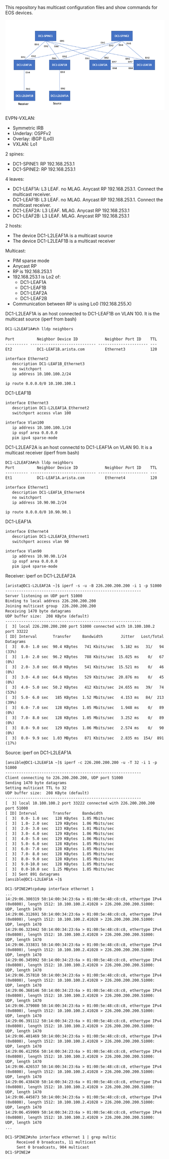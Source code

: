 This repository has multicast configuration files and show commands for EOS devices. 

![anycast_rp.png](anycast_rp.png)

EVPN-VXLAN:
- Symmetric IRB
- Underlay: OSPFv2
- Overlay: iBGP (Lo0)
- VXLAN: Lo1

2 spines:
- DC1-SPINE1: RP 192.168.253.1
- DC1-SPINE2: RP 192.168.253.1

4 leaves:
- DC1-LEAF1A: L3 LEAF. no MLAG. Anycast RP 192.168.253.1. Connect the multicast receiver.
- DC1-LEAF1B: L3 LEAF. no MLAG. Anycast RP 192.168.253.1. Connect the multicast receiver.
- DC1-LEAF2A: L3 LEAF. MLAG. Anycast RP 192.168.253.1
- DC1-LEAF2B: L3 LEAF. MLAG. Anycast RP 192.168.253.1

2 hosts:
- The device DC1-L2LEAF1A is a multicast source
- The device DC1-L2LEAF1B is a multicast receiver

Multicast:
- PIM sparse mode
- Anycast RP
- RP is 192.168.253.1
- 192.168.253.1 is Lo2 of:
  - DC1-LEAF1A
  - DC1-LEAF1B
  - DC1-LEAF2A
  - DC1-LEAF2B
- Communication between RP is using Lo0 (192.168.255.X)

DC1-L2LEAF1A is an host connected to DC1-LEAF1B on VLAN 100. It is the multicast source (iperf from bash)
```
DC1-L2LEAF1A#sh lldp neighbors

Port          Neighbor Device ID            Neighbor Port ID    TTL
---------- ----------------------------- ---------------------- ---
Et2           DC1-LEAF1B.arista.com         Ethernet3           120
```
```
interface Ethernet2
   description DC1-LEAF1B_Ethernet3
   no switchport
   ip address 10.100.100.2/24
```
```
ip route 0.0.0.0/0 10.100.100.1
```
DC1-LEAF1B
```
interface Ethernet3
   description DC1-L2LEAF1A_Ethernet2
   switchport access vlan 100
```
```
interface Vlan100
   ip address 10.100.100.1/24
   ip ospf area 0.0.0.0
   pim ipv4 sparse-mode
```

DC1-L2LEAF2A is an host connectd to DC1-LEAF1A on VLAN 90. It is a multicast receiver (iperf from bash)
```
DC1-L2LEAF2A#sh lldp neighbors
Port          Neighbor Device ID            Neighbor Port ID    TTL
---------- ----------------------------- ---------------------- ---
Et1           DC1-LEAF1A.arista.com         Ethernet4           120
```
```
interface Ethernet1
   description DC1-LEAF1A_Ethernet4
   no switchport
   ip address 10.90.90.2/24
```
```
ip route 0.0.0.0/0 10.90.90.1
```
DC1-LEAF1A
```
interface Ethernet4
   description DC1-L2LEAF2A_Ethernet1
   switchport access vlan 90
```
```
interface Vlan90
   ip address 10.90.90.1/24
   ip ospf area 0.0.0.0
   pim ipv4 sparse-mode
```

Receiver: iperf on DC1-L2LEAF2A
```
[arista@DC1-L2LEAF2A ~]$ iperf -s -u -B 226.200.200.200 -i 1 -p 51000
------------------------------------------------------------
Server listening on UDP port 51000
Binding to local address 226.200.200.200
Joining multicast group  226.200.200.200
Receiving 1470 byte datagrams
UDP buffer size:  208 KByte (default)
------------------------------------------------------------
[  3] local 226.200.200.200 port 51000 connected with 10.100.100.2 port 33222
[ ID] Interval       Transfer     Bandwidth        Jitter   Lost/Total Datagrams
[  3]  0.0- 1.0 sec  90.4 KBytes   741 Kbits/sec   5.182 ms   31/   94 (33%)
[  3]  1.0- 2.0 sec  96.2 KBytes   788 Kbits/sec  15.025 ms    0/   67 (0%)
[  3]  2.0- 3.0 sec  66.0 KBytes   541 Kbits/sec  15.521 ms    0/   46 (0%)
[  3]  3.0- 4.0 sec  64.6 KBytes   529 Kbits/sec  20.876 ms    0/   45 (0%)
[  3]  4.0- 5.0 sec  50.2 KBytes   412 Kbits/sec  24.655 ms   39/   74 (53%)
[  3]  5.0- 6.0 sec   185 KBytes  1.52 Mbits/sec   4.153 ms   84/  213 (39%)
[  3]  6.0- 7.0 sec   128 KBytes  1.05 Mbits/sec   1.948 ms    0/   89 (0%)
[  3]  7.0- 8.0 sec   128 KBytes  1.05 Mbits/sec   3.252 ms    0/   89 (0%)
[  3]  8.0- 9.0 sec   129 KBytes  1.06 Mbits/sec   2.574 ms    0/   90 (0%)
[  3]  0.0- 9.9 sec  1.03 MBytes   871 Kbits/sec   2.835 ms  154/  891 (17%)
```

Source: iperf on DC1-L2LEAF1A
```
[ansible@DC1-L2LEAF1A ~]$ iperf -c 226.200.200.200 -u -T 32 -i 1 -p 51000
------------------------------------------------------------
Client connecting to 226.200.200.200, UDP port 51000
Sending 1470 byte datagrams
Setting multicast TTL to 32
UDP buffer size:  208 KByte (default)
------------------------------------------------------------
[  3] local 10.100.100.2 port 33222 connected with 226.200.200.200 port 51000
[ ID] Interval       Transfer     Bandwidth
[  3]  0.0- 1.0 sec   128 KBytes  1.05 Mbits/sec
[  3]  1.0- 2.0 sec   129 KBytes  1.06 Mbits/sec
[  3]  2.0- 3.0 sec   123 KBytes  1.01 Mbits/sec
[  3]  3.0- 4.0 sec   129 KBytes  1.06 Mbits/sec
[  3]  4.0- 5.0 sec   129 KBytes  1.06 Mbits/sec
[  3]  5.0- 6.0 sec   128 KBytes  1.05 Mbits/sec
[  3]  6.0- 7.0 sec   128 KBytes  1.05 Mbits/sec
[  3]  7.0- 8.0 sec   128 KBytes  1.05 Mbits/sec
[  3]  8.0- 9.0 sec   128 KBytes  1.05 Mbits/sec
[  3]  9.0-10.0 sec   128 KBytes  1.05 Mbits/sec
[  3]  0.0-10.0 sec  1.25 MBytes  1.05 Mbits/sec
[  3] Sent 891 datagrams
[ansible@DC1-L2LEAF1A ~]$
 ```

```
DC1-SPINE2#tcpdump interface ethernet 1
...
14:29:06.300319 50:14:00:34:23:6a > 01:00:5e:48:c8:c8, ethertype IPv4 (0x0800), length 1512: 10.100.100.2.41028 > 226.200.200.200.51000: UDP, length 1470
14:29:06.312691 50:14:00:34:23:6a > 01:00:5e:48:c8:c8, ethertype IPv4 (0x0800), length 1512: 10.100.100.2.41028 > 226.200.200.200.51000: UDP, length 1470
14:29:06.323442 50:14:00:34:23:6a > 01:00:5e:48:c8:c8, ethertype IPv4 (0x0800), length 1512: 10.100.100.2.41028 > 226.200.200.200.51000: UDP, length 1470
14:29:06.333831 50:14:00:34:23:6a > 01:00:5e:48:c8:c8, ethertype IPv4 (0x0800), length 1512: 10.100.100.2.41028 > 226.200.200.200.51000: UDP, length 1470
14:29:06.345992 50:14:00:34:23:6a > 01:00:5e:48:c8:c8, ethertype IPv4 (0x0800), length 1512: 10.100.100.2.41028 > 226.200.200.200.51000: UDP, length 1470
14:29:06.357810 50:14:00:34:23:6a > 01:00:5e:48:c8:c8, ethertype IPv4 (0x0800), length 1512: 10.100.100.2.41028 > 226.200.200.200.51000: UDP, length 1470
14:29:06.368146 50:14:00:34:23:6a > 01:00:5e:48:c8:c8, ethertype IPv4 (0x0800), length 1512: 10.100.100.2.41028 > 226.200.200.200.51000: UDP, length 1470
14:29:06.379080 50:14:00:34:23:6a > 01:00:5e:48:c8:c8, ethertype IPv4 (0x0800), length 1512: 10.100.100.2.41028 > 226.200.200.200.51000: UDP, length 1470
14:29:06.391112 50:14:00:34:23:6a > 01:00:5e:48:c8:c8, ethertype IPv4 (0x0800), length 1512: 10.100.100.2.41028 > 226.200.200.200.51000: UDP, length 1470
14:29:06.401469 50:14:00:34:23:6a > 01:00:5e:48:c8:c8, ethertype IPv4 (0x0800), length 1512: 10.100.100.2.41028 > 226.200.200.200.51000: UDP, length 1470
14:29:06.412956 50:14:00:34:23:6a > 01:00:5e:48:c8:c8, ethertype IPv4 (0x0800), length 1512: 10.100.100.2.41028 > 226.200.200.200.51000: UDP, length 1470
14:29:06.426537 50:14:00:34:23:6a > 01:00:5e:48:c8:c8, ethertype IPv4 (0x0800), length 1512: 10.100.100.2.41028 > 226.200.200.200.51000: UDP, length 1470
14:29:06.438430 50:14:00:34:23:6a > 01:00:5e:48:c8:c8, ethertype IPv4 (0x0800), length 1512: 10.100.100.2.41028 > 226.200.200.200.51000: UDP, length 1470
14:29:06.445873 50:14:00:34:23:6a > 01:00:5e:48:c8:c8, ethertype IPv4 (0x0800), length 1512: 10.100.100.2.41028 > 226.200.200.200.51000: UDP, length 1470
14:29:06.459909 50:14:00:34:23:6a > 01:00:5e:48:c8:c8, ethertype IPv4 (0x0800), length 1512: 10.100.100.2.41028 > 226.200.200.200.51000: UDP, length 1470
...
```
```
DC1-SPINE2#sho interface ethernet 1 | grep multic
     Received 0 broadcasts, 11 multicast
     Sent 0 broadcasts, 904 multicast
DC1-SPINE2#
```
